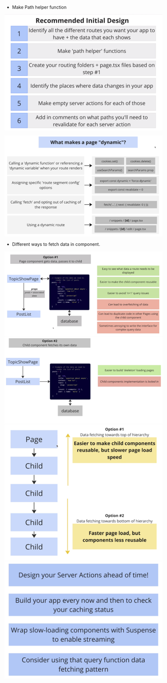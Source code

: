 - Make Path helper function

![Alt text](image.png)

![Alt text](image-1.png)

- Different ways to fetch data in component.

![method 1](image-2.png)
![method 2](image-3.png)
![comparision of two methods](image-4.png)
![Take aways](image-5.png)